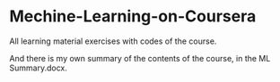 # Mechine-Learning-on-Coursera
All learning material exercises with codes of the course.

And there is my own summary of the contents of the course, in the ML Summary.docx.
